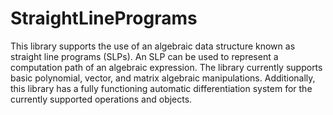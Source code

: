 # StraightLinePrograms

This library supports the use of an algebraic data structure known as straight line programs (SLPs). An SLP can be used to represent a computation path of an algebraic expression. The library currently supports basic polynomial, vector, and matrix algebraic manipulations.
Additionally, this library has a fully functioning automatic differentiation system for the currently supported operations and objects.
